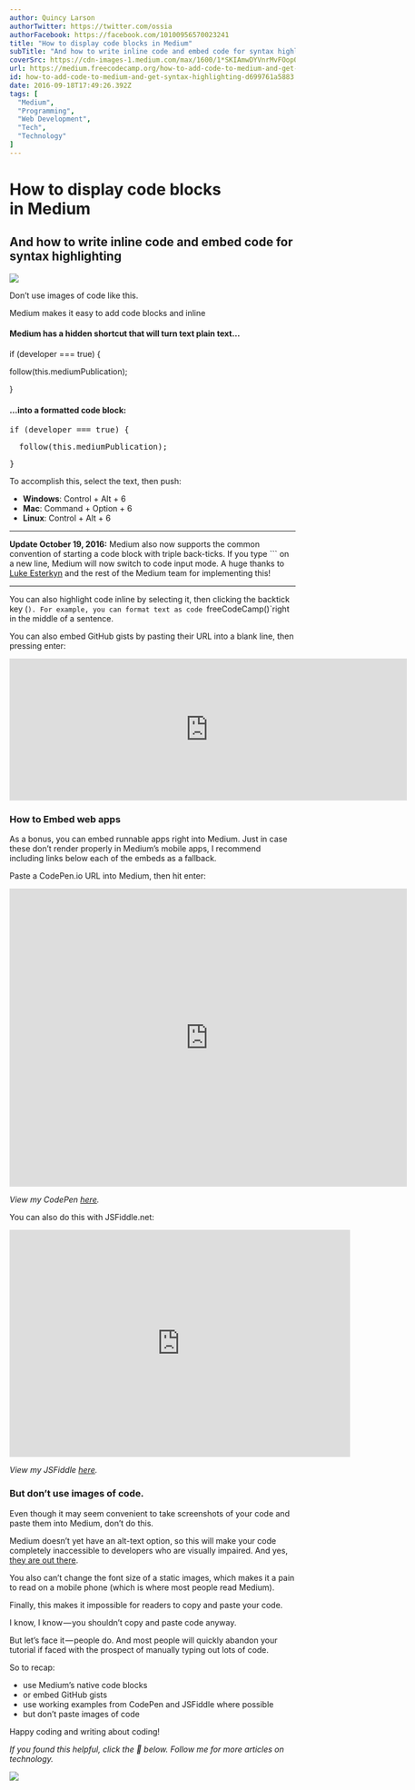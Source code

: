```yaml
---
author: Quincy Larson
authorTwitter: https://twitter.com/ossia
authorFacebook: https://facebook.com/10100956570023241
title: "How to display code blocks in Medium"
subTitle: "And how to write inline code and embed code for syntax highlighting"
coverSrc: https://cdn-images-1.medium.com/max/1600/1*SKIAmwDYVnrMvFOopOCwPQ.png
url: https://medium.freecodecamp.org/how-to-add-code-to-medium-and-get-syntax-highlighting-d699761a5883
id: how-to-add-code-to-medium-and-get-syntax-highlighting-d699761a5883
date: 2016-09-18T17:49:26.392Z
tags: [
  "Medium",
  "Programming",
  "Web Development",
  "Tech",
  "Technology"
]
---
```

# How to display code blocks in Medium

## And how to write inline code and embed code for syntax highlighting



![](https://cdn-images-1.medium.com/max/1600/1*SKIAmwDYVnrMvFOopOCwPQ.png)

Don’t use images of code like this.



Medium makes it easy to add code blocks and inline

#### Medium has a hidden shortcut that will turn text plain text…

if (developer === true) {

follow(this.mediumPublication);

}

#### …into a formatted code block:

<pre name="71db" id="71db" class="graf graf--pre graf-after--h4">if (developer === true) {</pre>

<pre name="2052" id="2052" class="graf graf--pre graf-after--pre">  follow(this.mediumPublication);</pre>

<pre name="5af7" id="5af7" class="graf graf--pre graf-after--pre">}</pre>

To accomplish this, select the text, then push:

*   **Windows**: Control + Alt + 6
*   **Mac**: Command + Option + 6
*   **Linux**: Control + Alt + 6











* * *







**Update October 19, 2016:** Medium also now supports the common convention of starting a code block with triple back-ticks. If you type ``` on a new line, Medium will now switch to code input mode. A huge thanks to [Luke Esterkyn](https://medium.com/@lukester) and the rest of the Medium team for implementing this!











* * *







You can also highlight code inline by selecting it, then clicking the backtick key (`). For example, you can format text as code `freeCodeCamp()`right in the middle of a sentence.

You can also embed GitHub gists by pasting their URL into a blank line, then pressing enter:





<iframe width="700" height="250" src="https://medium.freecodecamp.org/media/f9147c30572d1e0d5bef7d7a7f224d22?postId=d699761a5883" data-media-id="f9147c30572d1e0d5bef7d7a7f224d22" allowfullscreen="" frameborder="0"></iframe>





### How to Embed web apps

As a bonus, you can embed runnable apps right into Medium. Just in case these don’t render properly in Medium’s mobile apps, I recommend including links below each of the embeds as a fallback.

Paste a CodePen.io URL into Medium, then hit enter:





<iframe data-width="800" data-height="600" width="700" height="525" src="https://medium.freecodecamp.org/media/baac0b5917980fb88695bfef7c2b5304?postId=d699761a5883" data-media-id="baac0b5917980fb88695bfef7c2b5304" allowfullscreen="" frameborder="0"></iframe>





_View my CodePen_ [_here_](http://codepen.io/FreeCodeCamp/pen/NNvBQW)_._

You can also do this with JSFiddle.net:





<iframe data-width="600" data-height="400" width="600" height="400" src="https://medium.freecodecamp.org/media/728bdc27a4497057582d0dec61995199?postId=d699761a5883" data-media-id="728bdc27a4497057582d0dec61995199" allowfullscreen="" frameborder="0"></iframe>





_View my JSFiddle_ [_here_](https://jsfiddle.net/avegt5e5/3/)_._

### But don’t use images of code.

Even though it may seem convenient to take screenshots of your code and paste them into Medium, don’t do this.

Medium doesn’t yet have an alt-text option, so this will make your code completely inaccessible to developers who are visually impaired. And yes, [they are out there](https://medium.freecodecamp.com/looking-back-to-what-started-it-all-731ef5424aec#.fae9jgbx6).

You also can’t change the font size of a static images, which makes it a pain to read on a mobile phone (which is where most people read Medium).

Finally, this makes it impossible for readers to copy and paste your code.

I know, I know — you shouldn’t copy and paste code anyway.

But let’s face it — people do. And most people will quickly abandon your tutorial if faced with the prospect of manually typing out lots of code.

So to recap:

*   use Medium’s native code blocks
*   or embed GitHub gists
*   use working examples from CodePen and JSFiddle where possible
*   but don’t paste images of code

Happy coding and writing about coding!

_If you found this helpful, click the 💚 below. Follow me for more articles on technology._



![](https://cdn-images-1.medium.com/max/1600/1*31StU5CNIHk8VDkSHWO6nA.gif)











